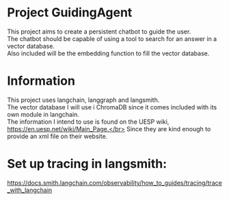 # Project GuidingAgent
This project aims to create a persistent chatbot to guide the user.</br>
The chatbot should be capable of using a tool to search for an answer in a vector database.</br>
Also included will be the embedding function to fill the vector database.

# Information
This project uses langchain, langgraph and langsmith.</br>
The vector database I will use i ChromaDB since it comes included with its own module in langchain.</br>
The information I intend to use is found on the UESP wiki, https://en.uesp.net/wiki/Main_Page.</br>
Since they are kind enough to provide an xml file on their website.

# Set up tracing in langsmith:
https://docs.smith.langchain.com/observability/how_to_guides/tracing/trace_with_langchain
